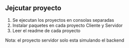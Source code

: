 ## Jejcutar proyecto

1. Se ejecutan los proyectos en consolas separadas
2. Instalar paquetes en cada proyecto Cliente y Servidor
3. Leer el readme de cada proyecto

Nota: el proyecto servidor solo esta simulando el backend